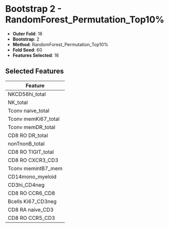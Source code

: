 # Bootstrap 2 - RandomForest_Permutation_Top10%

- **Outer Fold**: 18
- **Bootstrap**: 2
- **Method**: RandomForest_Permutation_Top10%
- **Fold Seed**: 60
- **Features Selected**: 16

## Selected Features

| Feature |
|---------|
| NKCD56hi_total |
| NK_total |
| Tconv naive_total |
| Tconv memKi67_total |
| Tconv memDR_total |
| CD8 RO DR_total |
| nonTnonB_total |
| CD8 RO TIGIT_total |
| CD8 RO CXCR3_CD3 |
| Tconv memintB7_mem |
| CD14mono_myeloid |
| CD3hi_CD4neg |
| CD8 RO CCR6_CD8 |
| Bcells Ki67_CD3neg |
| CD8 RA naive_CD3 |
| CD8 RO CCR5_CD3 |
